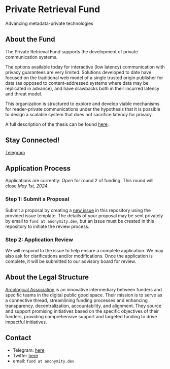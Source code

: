 # Private Retrieval Fund

Advancing metadata-private technologies

## About the Fund

The Private Retrieval Fund supports the development of private communication systems.

The options available today for interactive (low latency) communication with privacy guarantees are very limited. Solutions developed to date have focused on the traditional web model of a single trusted origin publisher for data (as opposed to content-addressed systems where data may be replicated in advance), and have drawbacks both in their incurred latency and threat model.

This organization is structured to explore and develop viable mechanisms for reader-private communications under the hypothesis that it is possible to design a scalable system that does not sacrifice latency for privacy.

A full description of the thesis can be found [here](https://github.com/protocol/research-grants/blob/master/RFPs/rfp-014-private-retrieval-of-data.md).

## Stay Connected!

[Telegram](https://t.me/+9lK8EcLcjRUwZGJh)

## Application Process

Applications are currently: *Open* for round 2 of funding. This round will close *May 1st, 2024*.

### Step 1: Submit a Proposal

Submit a proposal by creating a [new issue](https://github.com/private-retrieval/fund/issues/new/choose) in this repository using the provided issue template. The details of your proposal may be sent privately by email to `fund at anonymity.dev`, but an issue must be created in this repository to initiate the review process.

### Step 2: Application Review

We will respond to the issue to help ensure a complete application. We may also ask for clarifications and/or modifications. Once the application is complete, it will be submitted to our advisory board for review.


## About the Legal Structure
[Arcological Association](https://arcological.xyz/) is an innovative intermediary between funders and specific teams in the digital public good space. Their mission is to serve as a connective thread, streamlining funding processes and enhancing transparency, decentralization, accountability, and alignment. They source and support promising initiatives based on the specific objectives of their funders, providing comprehensive support and targeted funding to drive impactful initiatives.

## Contact
- Telegram: [here](https://arcological.xyz/telegram)
- Twitter [here](https://twitter.com/arcological_)
- email: `fund at anonymity.dev`
